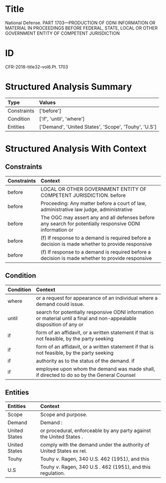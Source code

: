 # Title

 National Defense. PART 1703—PRODUCTION OF ODNI INFORMATION OR MATERIAL IN PROCEEDINGS BEFORE FEDERAL, STATE, LOCAL OR OTHER GOVERNMENT ENTITY OF COMPETENT JURISDICTION


# ID

 CFR-2018-title32-vol6.Pt. 1703


# Structured Analysis Summary

| Type        | Values                                               |
|:------------|:-----------------------------------------------------|
| Constraints | ['before']                                           |
| Condition   | ['if', 'until', 'where']                             |
| Entities    | ['Demand', 'United States', 'Scope', 'Touhy', 'U.S'] |


# Structured Analysis With Context

 


## Constraints

| Constraints   | Context                                                                                                  |
|:--------------|:---------------------------------------------------------------------------------------------------------|
| before        | LOCAL OR OTHER GOVERNMENT ENTITY OF COMPETENT JURISDICTION. before                                       |
| before        | Proceeding: Any matter  before a court of law, administrative law judge, administrative                  |
| before        | The OGC may assert any and all defenses before any search for potentially responsive ODNI information or |
| before        | (f) If response to a demand is required  before a decision is made whether to provide responsive         |
| before        | (f) If response to a demand is required  before a decision is made whether to provide responsive         |


## Condition

| Condition   | Context                                                                                                               |
|:------------|:----------------------------------------------------------------------------------------------------------------------|
| where       | or a request for appearance of an individual where  a demand could issue.                                             |
| until       | search for potentially responsive ODNI information or material until a final and non-appealable disposition of any or |
| if          | form of an affidavit, or a written statement if that is not feasible, by the party seeking                            |
| if          | form of an affidavit, or a written statement if that is not feasible, by the party seeking                            |
| if          | authority as to the status of the demand. if                                                                          |
| if          | employee upon whom the demand was made shall, if directed to do so by the General Counsel                             |


## Entities

| Entities      | Context                                                              |
|:--------------|:---------------------------------------------------------------------|
| Scope         | Scope  and purpose.                                                  |
| Demand        | Demand :                                                             |
| United States | or procedural, enforceable by any party against the United States .  |
| United States | comply with the demand under the authority of United States  ex rel. |
| Touhy         | Touhy v. Ragen, 340 U.S. 462 (1951), and this                        |
| U.S           | Touhy v. Ragen, 340  U.S . 462 (1951), and this regulation.          |


